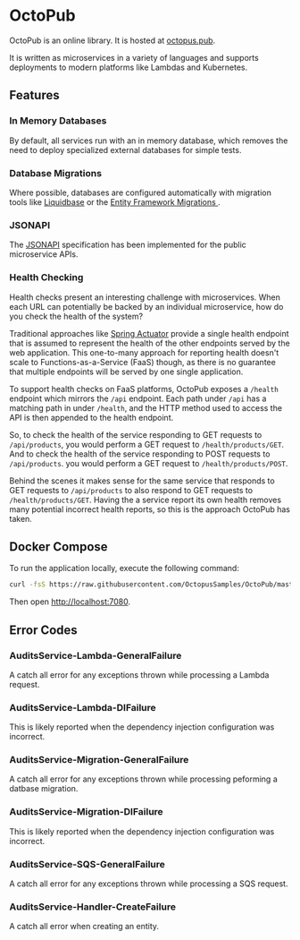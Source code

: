 # OctoPub

OctoPub is an online library. It is hosted at [octopus.pub](https://octopus.pub/).

It is written as microservices in a variety of languages and supports deployments to modern platforms like Lambdas and Kubernetes.

## Features


### In Memory Databases
By default, all services run with an in memory database, which removes the need to deploy specialized external databases for simple tests.

### Database Migrations
Where possible, databases are configured automatically with migration tools like [Liquidbase](https://www.liquibase.org/) or the [Entity Framework Migrations ](https://docs.microsoft.com/en-us/ef/core/managing-schemas/migrations/?tabs=dotnet-core-cli).

### JSONAPI
The [JSONAPI](https://jsonapi.org/) specification has been implemented for the public microservice APIs.

### Health Checking
Health checks present an interesting challenge with microservices. When each URL can potentially be backed by an individual microservice, how do you
check the health of the system?

Traditional approaches like [Spring Actuator](https://docs.spring.io/spring-boot/docs/current/reference/html/actuator.html) provide a single health
endpoint that is assumed to represent the health of the other endpoints served by the web application. This one-to-many approach for reporting
health doesn't scale to Functions-as-a-Service (FaaS) though, as there is no guarantee that multiple endpoints will be served by one single application.

To support health checks on FaaS platforms, OctoPub exposes a `/health` endpoint which mirrors the `/api` endpoint. Each path under `/api` has a matching
path in under `/health`, and the HTTP method used to access the API is then appended to the health endpoint.

So, to check the health of the service responding to GET requests to `/api/products`, you would perform a GET request to `/health/products/GET`. And to check the 
health of the service responding to POST requests to `/api/products`. you would perform a GET request to `/health/products/POST`.

Behind the scenes it makes sense for the same service that responds to GET requests to `/api/products` to also respond to GET requests to `/health/products/GET`. Having the a service report its own health removes many potential incorrect health reports, so this is the approach OctoPub has taken.

## Docker Compose

To run the application locally, execute the following command:

```bash
curl -fsS https://raw.githubusercontent.com/OctopusSamples/OctoPub/master/docker/docker-compose.yml | docker-compose -f - up -d
```

Then open [http://localhost:7080](http://localhost:7080).

## Error Codes
### AuditsService-Lambda-GeneralFailure
A catch all error for any exceptions thrown while processing a Lambda request.

### AuditsService-Lambda-DIFailure
This is likely reported when the dependency injection configuration was incorrect.

### AuditsService-Migration-GeneralFailure
A catch all error for any exceptions thrown while processing peforming a datbase migration.

### AuditsService-Migration-DIFailure
This is likely reported when the dependency injection configuration was incorrect.

### AuditsService-SQS-GeneralFailure
A catch all error for any exceptions thrown while processing a SQS request.

### AuditsService-Handler-CreateFailure
A catch all error when creating an entity.

